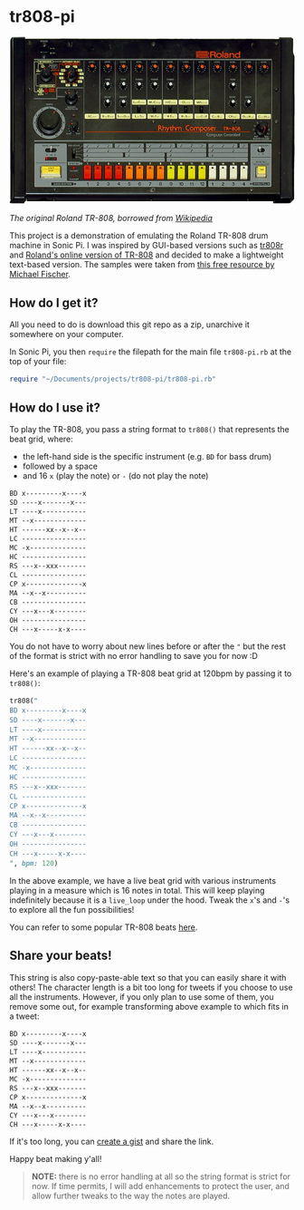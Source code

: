 # tr808-pi

![A picture of the original Roland TR-808 from Wikipedia](./images/Roland_TR-808.jpg)

*The original Roland TR-808, borrowed from [Wikipedia](https://en.wikipedia.org/wiki/Roland_TR-808#/media/File:Roland_TR-808_(large).jpg)*

This project is a demonstration of emulating the Roland TR-808 drum machine in Sonic Pi. I was  inspired by GUI-based versions such as [tr808r](https://coolbutuseless.github.io/package/tr808r/) and [Roland's online version of TR-808](https://roland50.studio) and decided to make a lightweight text-based version. The samples were taken from [this free resource by Michael Fischer](http://machines.hyperreal.org/manufacturers/Roland/TR-808/).

## How do I get it?

All you need to do is download this git repo as a zip, unarchive it somewhere on your computer.

In Sonic Pi, you then `require` the filepath for the main file `tr808-pi.rb` at the top of your file:

```rb
require "~/Documents/projects/tr808-pi/tr808-pi.rb"
```

## How do I use it?

To play the TR-808, you pass a string format to `tr808()` that represents the beat grid, where:

- the left-hand side is the specific instrument (e.g. `BD` for bass drum)
- followed by a space
- and 16 `x` (play the note) or `-` (do not play the note)

```
BD x---------x----x
SD ----x-------x---
LT ----x-----------
MT --x-------------
HT ------xx--x--x--
LC ----------------
MC -x--------------
HC ----------------
RS ---x--xxx-------
CL ----------------
CP x--------------x
MA --x--x----------
CB ----------------
CY ---x---x--------
OH ----------------
CH ---x-----x-x----
```

You do not have to worry about new lines before or after the `"` but the rest of the format is strict with no error handling to save you for now :D

Here's an example of playing a TR-808 beat grid at 120bpm by passing it to `tr808()`:

```rb
tr808("
BD x---------x----x
SD ----x-------x---
LT ----x-----------
MT --x-------------
HT ------xx--x--x--
LC ----------------
MC -x--------------
HC ----------------
RS ---x--xxx-------
CL ----------------
CP x--------------x
MA --x--x----------
CB ----------------
CY ---x---x--------
OH ----------------
CH ---x-----x-x----
", bpm: 120)
```

In the above example, we have a live beat grid with various instruments playing in a measure
which is 16 notes in total. This will keep playing indefinitely because it is a `live_loop` under the hood. Tweak the `x`'s and `-`'s to explore all the fun possibilities!

You can refer to some popular TR-808 beats [here](http://808.pixll.de/index.php).

## Share your beats!

This string is also copy-paste-able text so that you can easily share it with others! The character length is a bit too long for tweets if you choose to use all the instruments. However, if you only plan to use some of them, you remove some out, for example transforming above example to which fits in a tweet:

```
BD x---------x----x
SD ----x-------x---
LT ----x-----------
MT --x-------------
HT ------xx--x--x--
MC -x--------------
RS ---x--xxx-------
CP x--------------x
MA --x--x----------
CY ---x---x--------
CH ---x-----x-x----
```

If it's too long, you can [create a gist](https://gist.github.com) and share the link. 

Happy beat making y'all!

> **NOTE:** there is no error handling at all so the string format is strict for now. If time permits, I will add enhancements to protect the user, and allow further tweaks to the way the notes are played.